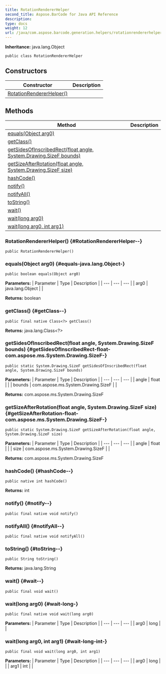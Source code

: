 ```yaml
---
title: RotationRendererHelper
second_title: Aspose.BarCode for Java API Reference
description: 
type: docs
weight: 12
url: /java/com.aspose.barcode.generation.helpers/rotationrendererhelper/
---
```

**Inheritance:**
java.lang.Object
```
public class RotationRendererHelper
```
## Constructors

| Constructor | Description |
| --- | --- |
| [RotationRendererHelper()](#RotationRendererHelper--) |  |
## Methods

| Method | Description |
| --- | --- |
| [equals(Object arg0)](#equals-java.lang.Object-) |  |
| [getClass()](#getClass--) |  |
| [getSidesOfInscribedRect(float angle, System.Drawing.SizeF bounds)](#getSidesOfInscribedRect-float-com.aspose.ms.System.Drawing.SizeF-) |  |
| [getSizeAfterRotation(float angle, System.Drawing.SizeF size)](#getSizeAfterRotation-float-com.aspose.ms.System.Drawing.SizeF-) |  |
| [hashCode()](#hashCode--) |  |
| [notify()](#notify--) |  |
| [notifyAll()](#notifyAll--) |  |
| [toString()](#toString--) |  |
| [wait()](#wait--) |  |
| [wait(long arg0)](#wait-long-) |  |
| [wait(long arg0, int arg1)](#wait-long-int-) |  |
### RotationRendererHelper() {#RotationRendererHelper--}
```
public RotationRendererHelper()
```


### equals(Object arg0) {#equals-java.lang.Object-}
```
public boolean equals(Object arg0)
```




**Parameters:**
| Parameter | Type | Description |
| --- | --- | --- |
| arg0 | java.lang.Object |  |

**Returns:**
boolean
### getClass() {#getClass--}
```
public final native Class<?> getClass()
```




**Returns:**
java.lang.Class<?>
### getSidesOfInscribedRect(float angle, System.Drawing.SizeF bounds) {#getSidesOfInscribedRect-float-com.aspose.ms.System.Drawing.SizeF-}
```
public static System.Drawing.SizeF getSidesOfInscribedRect(float angle, System.Drawing.SizeF bounds)
```




**Parameters:**
| Parameter | Type | Description |
| --- | --- | --- |
| angle | float |  |
| bounds | com.aspose.ms.System.Drawing.SizeF |  |

**Returns:**
com.aspose.ms.System.Drawing.SizeF
### getSizeAfterRotation(float angle, System.Drawing.SizeF size) {#getSizeAfterRotation-float-com.aspose.ms.System.Drawing.SizeF-}
```
public static System.Drawing.SizeF getSizeAfterRotation(float angle, System.Drawing.SizeF size)
```




**Parameters:**
| Parameter | Type | Description |
| --- | --- | --- |
| angle | float |  |
| size | com.aspose.ms.System.Drawing.SizeF |  |

**Returns:**
com.aspose.ms.System.Drawing.SizeF
### hashCode() {#hashCode--}
```
public native int hashCode()
```




**Returns:**
int
### notify() {#notify--}
```
public final native void notify()
```




### notifyAll() {#notifyAll--}
```
public final native void notifyAll()
```




### toString() {#toString--}
```
public String toString()
```




**Returns:**
java.lang.String
### wait() {#wait--}
```
public final void wait()
```




### wait(long arg0) {#wait-long-}
```
public final native void wait(long arg0)
```




**Parameters:**
| Parameter | Type | Description |
| --- | --- | --- |
| arg0 | long |  |

### wait(long arg0, int arg1) {#wait-long-int-}
```
public final void wait(long arg0, int arg1)
```




**Parameters:**
| Parameter | Type | Description |
| --- | --- | --- |
| arg0 | long |  |
| arg1 | int |  |


